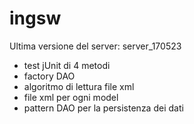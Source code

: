 # ingsw

Ultima versione del server:   server_170523
  - test jUnit di 4 metodi
  - factory DAO
  - algoritmo di lettura file xml
  - file xml per ogni model
  - pattern DAO per la persistenza dei dati
